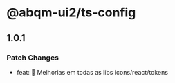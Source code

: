# @abqm-ui2/ts-config

## 1.0.1

### Patch Changes

- feat: 🎸 Melhorias em todas as libs icons/react/tokens
